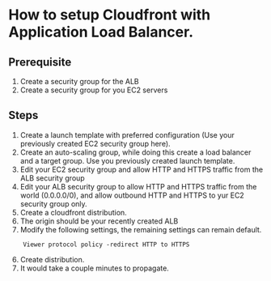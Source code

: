 # How to setup Cloudfront with Application Load Balancer.

## Prerequisite

1. Create a security group for the ALB
2. Create a security group for you EC2 servers

## Steps


1. Create a launch template with preferred configuration (Use your previously created EC2 security group here). 
2. Create an auto-scaling group, while doing this create a load balancer and a target group. Use you previously created launch template. 
3. Edit your EC2 security group and allow HTTP and HTTPS traffic from the ALB security group
4. Edit your ALB security group to allow HTTP and HTTPS traffic from the world (0.0.0.0/0), and allow outbound HTTP and HTTPS to yur EC2 security group only.
5. Create a cloudfront distribution. 
6. The origin should be your recently created ALB
7. Modify the following settings, the remaining settings can remain default. 
  ``` Protocol - HTTPS ONLY
      Viewer protocol policy -redirect HTTP to HTTPS
  ```
6. Create distribution. 
7. It would take a couple minutes to propagate. 
